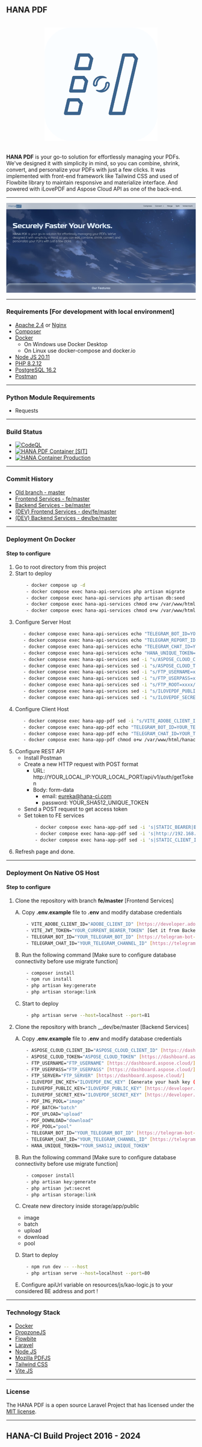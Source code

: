 ## HANA PDF

<br>
<div align="center">
  <img src="screenshot/logo.png" alt="HANA" width="300" height="300">
</div>
<br>

**HANA PDF** is your go-to solution for effortlessly managing your PDFs. We've designed it with simplicity in mind, so you can combine,
shrink, convert, and personalize your PDFs with just a few clicks. It was implemented with front-end framework like Tailwind CSS and
used of Flowbite library to maintain responsive and materialize interface. And powered with iLovePDF and Aspose Cloud API as one of the back-end.

---

![HANA](screenshot/1.png)

---

### Requirements [For development with local environment]

-   [Apache 2.4](https://httpd.apache.org) or [Nginx](https://www.nginx.com)
-   [Composer](http://getcomposer.org/)
-   [Docker](https://www.docker.com/)
    -   On Windows use Docker Desktop
    -   On Linux use docker-compose and docker.io
-   [Node JS 20.11](https://nodejs.org/en)
-   [PHP 8.2.12](https://www.php.net/downloads.php)
-   [PostgreSQL 16.2](https://www.postgresql.org/)
-   [Postman](https://www.postman.com/)

---

### Python Module Requirements

-   Requests

---

### Build Status

-   [![CodeQL](https://github.com/Nicklas373/Hana-PDF/actions/workflows/github-code-scanning/codeql/badge.svg)](https://github.com/Nicklas373/Hana-PDF/actions/workflows/github-code-scanning/codeql)
-   [![HANA PDF Container [SIT]](https://github.com/Nicklas373/Hana-PDF/actions/workflows/docker-sit.yml/badge.svg)](https://github.com/Nicklas373/Hana-PDF/actions/workflows/docker-sit.yml)
-   [![HANA Container Production](https://github.com/Nicklas373/hana-ci-docker-prod/actions/workflows/docker-prod-env.yml/badge.svg)](https://github.com/Nicklas373/hana-ci-docker-prod/actions/workflows/docker-prod-env.yml)

---

### Commit History

-   [Old branch - master](https://github.com/Nicklas373/Hana-PDF/tree/master)
-   [Frontend Services - fe/master](https://github.com/Nicklas373/Hana-PDF/tree/fe/master)
-   [Backend Services - be/master](https://github.com/Nicklas373/Hana-PDF/tree/be/master)
-   [(DEV) Frontend Services - dev/fe/master](https://github.com/Nicklas373/Hana-PDF/tree/dev/fe/master)
-   [(DEV) Backend Services - dev/be/master](https://github.com/Nicklas373/Hana-PDF/tree/dev/be/master)

---

### Deployment On Docker

#### Step to configure

1. Go to root directory from this project
2. Start to deploy
    ```bash
        - docker compose up -d
        - docker compose exec hana-api-services php artisan migrate
        - docker compose exec hana-api-services php artisan db:seed
        - docker compose exec hana-api-services chmod o+w /var/www/html/hanaci-api/storage/ -R
        - docker compose exec hana-api-services chmod o+w /var/www/html/hanaci-api/vendor/mpdf/mpdf/tmp/ -R
    ```
3. Configure Server Host
    ```bash
       - docker compose exec hana-api-services echo "TELEGRAM_BOT_ID=YOUR_TELEGRAM_BOT_ID" >> .env
       - docker compose exec hana-api-services echo "TELEGRAM_REPORT_ID=YOUR_TELEGRAM_CHANNEL_ID" >> .env
       - docker compose exec hana-api-services echo "TELEGRAM_CHAT_ID=YOUR_TELEGRAM_CHANNEL_ID" >> .env
       - docker compose exec hana-api-services echo "HANA_UNIQUE_TOKEN=YOUR_SHA512_UNIQUE_TOKEN" >> .env
       - docker compose exec hana-api-services sed -i "s/ASPOSE_CLOUD_CLIENT_ID=xxxx/ASPOSE_CLOUD_CLIENT_ID=YOUR_ASPOSE_CLOUD_CLIENT_ID/" >> .env
       - docker compose exec hana-api-services sed -i "s/ASPOSE_CLOUD_TOKEN=xxxx/ASPOSE_CLOUD_TOKEN=YOUR_ASPOSE_CLOUD_TOKEN" >> .env
       - docker compose exec hana-api-services sed -i "s/FTP_USERNAME=xxxx/FTP_USERNAME=YOUR_FTP_USERNAME/" >> .env
       - docker compose exec hana-api-services sed -i "s/FTP_USERPASS=xxxx/FTP_USERNAME=YOUR_FTP_USERPASS/" >> .env
       - docker compose exec hana-api-services sed -i "s/FTP_ROOT=xxxx/FTP_USERNAME=YOUR_FTP_ROOT_DIR/" >> .env
       - docker compose exec hana-api-services sed -i "s/ILOVEPDF_PUBLIC_KEY=xxxx/FTP_USERNAME=YOUR_ILOVEPDF_PUBLIC_KEY/" >> .env
       - docker compose exec hana-api-services sed -i "s/ILOVEPDF_SECRET_KEY=xxxx/FTP_USERNAME=YOUR_ILOVEPDF_SECRET_KEY/" >> .env
    ```
4. Configure Client Host
    ```bash
       - docker compose exec hana-app-pdf sed -i "s/VITE_ADOBE_CLIENT_ID=xxxx/VITE_ADOBE_CLIENT_ID=YOUR_ADOBE_CLIENT_ID/" >> .env
       - docker compose exec hana-app-pdf echo "TELEGRAM_BOT_ID=YOUR_TELEGRAM_BOT_ID" >> .env
       - docker compose exec hana-app-pdf echo "TELEGRAM_CHAT_ID=YOUR_TELEGRAM_CHANNEL_ID" >> .env
       - docker compose exec hana-app-pdf chmod o+w /var/www/html/hanaci-pdf/storage/ -R
    ```
5. Configure REST API
    - Install Postman
    - Create a new HTTP request with POST format
        - URL: http://YOUR_LOCAL_IP:YOUR_LOCAL_PORT/api/v1/auth/getToken
        - Body: form-data
            - email: eureka@hana-ci.com
            - password: YOUR_SHA512_UNIQUE_TOKEN
    - Send a POST request to get access token
    - Set token to FE services
        ```bash
            - docker compose exec hana-app-pdf sed -i 's|STATIC_BEARER|Bearer YOUR_CURRENT_BEARER|' public/build/assets/kao-logic-CHECK_LATEST_REVISION.js
            - docker compose exec hana-app-pdf sed -i 's|http://192.168.0.2|YOUR_BACKEND_URL:PORT|' public/build/assets/kao-logic-CHECK_LATEST_REVISION.js
            - docker compose exec hana-app-pdf sed -i 's|STATIC_CLIENT_ID|YOUR_ADOBE_CLIENT_ID|' public/build/assets/kao-logic-CHECK_LATEST_REVISION.js
        ```
6. Refresh page and done.

---

### Deployment On Native OS Host

#### Step to configure

1. Clone the repository with branch **fe/master** [Frontend Services]

    A. Copy **.env.example** file to **.env** and modify database credentials

    ```bash
        - VITE_ADOBE_CLIENT_ID="ADOBE_CLIENT_ID" [https://developer.adobe.com/document-services/docs/overview/pdf-embed-api/]
        - VITE_JWT_TOKEN="YOUR_CURRENT_BEARER_TOKEN" [Get it from Backend with route api/v1/auth/getToken]
        - TELEGRAM_BOT_ID="YOUR_TELEGRAM_BOT_ID" [https://telegram-bot-sdk.com/docs/getting-started/installation]
        - TELEGRAM_CHAT_ID="YOUR_TELEGRAM_CHANNEL_ID" [https://telegram-bot-sdk.com/docs/getting-started/installation]
    ```

    B. Run the following command [Make sure to configure database connectivity before use migrate function]

    ```bash
        - composer install
        - npm run install
        - php artisan key:generate
        - php artisan storage:link
    ```

    C. Start to deploy

    ```bash
        - php artisan serve --host=localhost --port=81
    ```

2. Clone the repository with branch \_\_dev/be/master [Backend Services]

    A. Copy **.env.example** file to **.env** and modify database credentials

    ```bash
        - ASPOSE_CLOUD_CLIENT_ID="ASPOSE_CLOUD_CLIENT_ID" [https://dashboard.aspose.cloud/]
        - ASPOSE_CLOUD_TOKEN="ASPOSE_CLOUD_TOKEN" [https://dashboard.aspose.cloud/]
        - FTP_USERNAME="FTP_USERNAME" [https://dashboard.aspose.cloud/]
        - FTP_USERPASS="FTP_USERPASS" [https://dashboard.aspose.cloud/]
        - FTP_SERVER="FTP_SERVER" [https://dashboard.aspose.cloud/]
        - ILOVEPDF_ENC_KEY="ILOVEPDF_ENC_KEY" [Generate your hash key (Max. 25 digits)]
        - ILOVEPDF_PUBLIC_KEY="ILOVEPDF_PUBLIC_KEY" [https://developer.ilovepdf.com/]
        - ILOVEPDF_SECRET_KEY="ILOVEPDF_SECRET_KEY" [https://developer.ilovepdf.com/]
        - PDF_IMG_POOL="image"
        - PDF_BATCH="batch"
        - PDF_UPLOAD="upload"
        - PDF_DOWNLOAD="download"
        - PDF_POOL="pool"
        - TELEGRAM_BOT_ID="YOUR_TELEGRAM_BOT_ID" [https://telegram-bot-sdk.com/docs/getting-started/installation]
        - TELEGRAM_CHAT_ID="YOUR_TELEGRAM_CHANNEL_ID" [https://telegram-bot-sdk.com/docs/getting-started/installation]
        - HANA_UNIQUE_TOKEN="YOUR_SHA512_UNIQUE_TOKEN"
    ```

    B. Run the following command [Make sure to configure database connectivity before use migrate function]

    ```bash
        - composer install
        - php artisan key:generate
        - php artisan jwt:secret
        - php artisan storage:link
    ```

    C. Create new directory inside storage/app/public

    - image
    - batch
    - upload
    - download
    - pool

    D. Start to deploy

    ```bash
        - npm run dev -- --host
        - php artisan serve --host=localhost --port=80
    ```

    E. Configure apiUrl variable on resources/js/kao-logic.js to your considered BE address and port !

---

### Technology Stack

-   [Docker](https://www.docker.com/)
-   [DropzoneJS](https://www.dropzone.dev/)
-   [Flowbite](https://flowbite.com/)
-   [Laravel](https://laravel.com/)
-   [Node JS](https://nodejs.org/en)
-   [Mozilla PDFJS](https://mozilla.github.io/pdf.js/)
-   [Tailwind CSS](https://tailwindcss.com/)
-   [Vite JS](https://vitejs.dev/)

---

### License

The HANA PDF is a open source Laravel Project that has licensed under the [MIT license](https://opensource.org/licenses/MIT).

---

## HANA-CI Build Project 2016 - 2024

